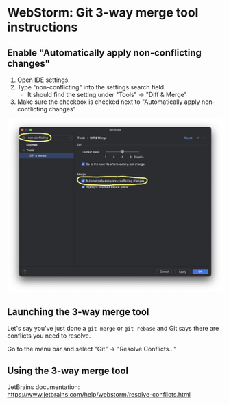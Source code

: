 # WebStorm: Git 3-way merge tool instructions

## Enable "Automatically apply non-conflicting changes"

1. Open IDE settings.
2. Type "non-conflicting" into the settings search field.
   - It should find the setting under "Tools" -> "Diff & Merge"
3. Make sure the checkbox is checked next to "Automatically apply non-conflicting changes"

![Settings screenshot](settings-screenshot.png)

## Launching the 3-way merge tool

Let's say you've just done a `git merge` or `git rebase` and Git says there are conflicts you need to resolve.

Go to the menu bar and select "Git" -> "Resolve Conflicts..."

## Using the 3-way merge tool

JetBrains documentation: https://www.jetbrains.com/help/webstorm/resolve-conflicts.html

